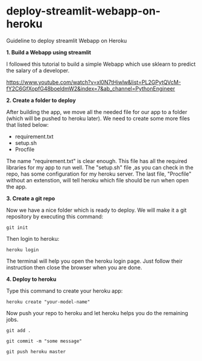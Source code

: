 # deploy-streamlit-webapp-on-heroku
Guideline to deploy streamlit Webapp on Heroku

**1. Build a Webapp using streamlit**

I followed this tutorial to build a simple Webapp which use sklearn to predict the salary of a developer.

https://www.youtube.com/watch?v=xl0N7tHiwlw&list=PL2GPytQVcM-fY2C6GfXopfG48boeldmW2&index=7&ab_channel=PythonEngineer

**2. Create a folder to deploy**

After building the app, we move all the needed file for our app to a folder (which will be pushed to heroku later).
We need to create some more files that listed below:

- requirement.txt
- setup.sh
- Procfile


The name "requirement.txt" is clear enough. This file has all the required libraries for my app to run well.
The "setup.sh" file ,as you can check in the repo, has some configuration for my heroku server.
The last file, "Procfile" without an extenstion, will tell heroku which file should be run when open the app.

**3. Create a git repo**

Now we have a nice folder which is ready to deploy. We will make it a git repository by executing this command:

<code>git init</code>

Then login to heroku:

<code>heroku login</code>

The terminal will help you open the heroku login page. Just follow their instruction then close the browser when you are done.

**4. Deploy to heroku**

Type this command to create your heroku app:

<code>heroku create "your-model-name"</code>

Now push your repo to heroku and let heroku helps you do the remaining jobs.

<code>git add .</code>

<code>git commit -m "some message"</code>

<code>git push heroku master</code>
